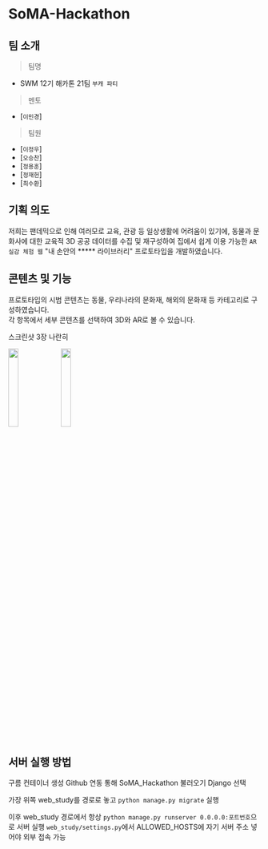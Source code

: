 # SoMA-Hackathon


## 팀 소개 

> 팀명 
- SWM 12기 해카톤 21팀 `부캐 파티`

> 멘토
- [`이민경`] 
> 팀원
- [`이정우`]
- [`오승찬`]
- [`정용훈`]
- [`정재헌`]
- [`최수환`]


## 기획 의도

저희는 팬데믹으로 인해 여러모로 교육, 관광 등 일상생활에 어려움이 있기에, 동물과 문화사에 대한 교육적 3D 공공 데이터를 수집 및 재구성하여 집에서 쉽게 이용 가능한 `AR 실감 체험 웹` "내 손안의 ***** 라이브러리" 프로토타입을 개발하였습니다.

## 콘텐츠 및 기능 

프로토타입의 시범 콘텐츠는 동물, 우리나라의 문화재, 해외의 문화재 등 카테고리로 구성하였습니다.  
각 항목에서 세부 콘텐츠를 선택하여 3D와 AR로 볼 수 있습니다. 

스크린샷 3장 나란히
<p align="left"><img src="https://user-images.githubusercontent.com/42955392/116554507-3821cf00-a936-11eb-9e0e-9cdd0419dd0a.PNG" width="20%">
<img src="https://user-images.githubusercontent.com/42955392/116555000-d2821280-a936-11eb-8ea3-3e93dc38bd40.PNG" width="20%"></p>


## 서버 실행 방법 

구름 컨테이너 생성
Github 연동 통해  SoMA_Hackathon 불러오기
Django 선택

가장 위쪽 web_study를 경로로 놓고
`python manage.py migrate` 실행

이후 web_study 경로에서 항상 `python manage.py runserver 0.0.0.0:포트번호`으로 서버 실행
`web_study/settings.py`에서 ALLOWED_HOSTS에 자기 서버 주소 넣어야 외부 접속 가능
